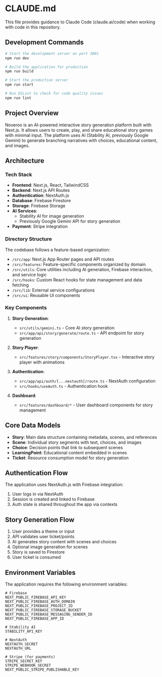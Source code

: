 # CLAUDE.md

This file provides guidance to Claude Code (claude.ai/code) when working with code in this repository.

## Development Commands

```bash
# Start the development server on port 3001
npm run dev

# Build the application for production
npm run build

# Start the production server
npm run start

# Run ESLint to check for code quality issues
npm run lint
```

## Project Overview

Noveroo is an AI-powered interactive story generation platform built with Next.js. It allows users to create, play, and share educational story games with minimal input. The platform uses AI (Stability AI, previously Google Gemini) to generate branching narratives with choices, educational content, and images.

## Architecture

### Tech Stack
- **Frontend**: Next.js, React, TailwindCSS
- **Backend**: Next.js API Routes
- **Authentication**: NextAuth.js
- **Database**: Firebase Firestore
- **Storage**: Firebase Storage
- **AI Services**: 
  - Stability AI for image generation
  - Previously Google Gemini API for story generation
- **Payment**: Stripe integration

### Directory Structure

The codebase follows a feature-based organization:

- `/src/app`: Next.js App Router pages and API routes
- `/src/features`: Feature-specific components organized by domain
- `/src/utils`: Core utilities including AI generation, Firebase interaction, and service logic
- `/src/hooks`: Custom React hooks for state management and data fetching
- `/src/lib`: External service configurations
- `/src/ui`: Reusable UI components

### Key Components

1. **Story Generation**: 
   - `src/utils/gemini.ts` - Core AI story generation
   - `src/app/api/story/generate/route.ts` - API endpoint for story generation

2. **Story Player**: 
   - `src/features/story/components/StoryPlayer.tsx` - Interactive story player with animations

3. **Authentication**:
   - `src/app/api/auth/[...nextauth]/route.ts` - NextAuth configuration
   - `src/hooks/useAuth.ts` - Authentication hook

4. **Dashboard**:
   - `src/features/dashboard/*` - User dashboard components for story management

## Core Data Models

- **Story**: Main data structure containing metadata, scenes, and references
- **Scene**: Individual story segments with text, choices, and images
- **Choice**: Decision points that link to subsequent scenes
- **LearningPoint**: Educational content embedded in scenes
- **Ticket**: Resource consumption model for story generation

## Authentication Flow

The application uses NextAuth.js with Firebase integration:
1. User logs in via NextAuth
2. Session is created and linked to Firebase
3. Auth state is shared throughout the app via contexts

## Story Generation Flow

1. User provides a theme or input
2. API validates user ticket/points
3. AI generates story content with scenes and choices
4. Optional image generation for scenes
5. Story is saved to Firestore
6. User ticket is consumed

## Environment Variables

The application requires the following environment variables:

```
# Firebase
NEXT_PUBLIC_FIREBASE_API_KEY
NEXT_PUBLIC_FIREBASE_AUTH_DOMAIN
NEXT_PUBLIC_FIREBASE_PROJECT_ID
NEXT_PUBLIC_FIREBASE_STORAGE_BUCKET
NEXT_PUBLIC_FIREBASE_MESSAGING_SENDER_ID
NEXT_PUBLIC_FIREBASE_APP_ID

# Stability AI
STABILITY_API_KEY

# NextAuth
NEXTAUTH_SECRET
NEXTAUTH_URL

# Stripe (for payments)
STRIPE_SECRET_KEY
STRIPE_WEBHOOK_SECRET
NEXT_PUBLIC_STRIPE_PUBLISHABLE_KEY
```